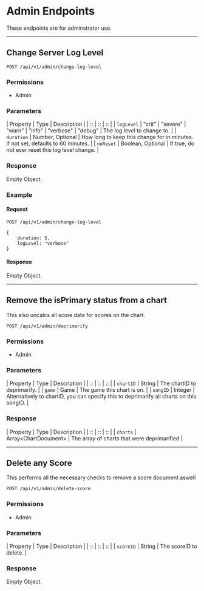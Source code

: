 # Admin Endpoints

These endpoints are for adminstrator use.

*****

## Change Server Log Level

`POST /api/v1/admin/change-log-level`

### Permissions

- Admin

### Parameters

| Property | Type | Description |
| :: | :: | :: |
| `logLevel` | "crit" \| "severe" \| "warn" \| "info" \| "verbose" \| "debug" | The log level to change to. |
| `duration` | Number, Optional | How long to keep this change for in minutes. If not set, defaults to 60 minutes. |
| `noReset` | Boolean, Optional | If true, do not ever reset this log level change. |

### Response

Empty Object.

### Example

#### Request
```
POST /api/v1/admin/change-log-level

{
	duration: 5,
	logLevel: "verbose"
}
```

#### Response

Empty Object.

*****

## Remove the isPrimary status from a chart

This also uncalcs all score data for scores on the chart.

`POST /api/v1/admin/deprimarify`

### Permissions

- Admin

### Parameters

| Property | Type | Description |
| :: | :: | :: |
| `chartID` | String | The chartID to deprimarify. |
| `game` | Game | The game this chart is on. |
| `songID` | Integer | Alternatively to chartID, you can specify this to deprimarify all charts on this songID. |

### Response

| Property | Type | Description |
| :: | :: | :: |
| `charts` | Array&lt;ChartDocument&gt; | The array of charts that were deprimarified |

*****

## Delete any Score

This performs all the necessary checks to remove a score document aswell

`POST /api/v1/admin/delete-score`

### Permissions

- Admin

### Parameters

| Property | Type | Description |
| :: | :: | :: |
| `scoreID` | String | The scoreID to delete. |

### Response

Empty Object.

